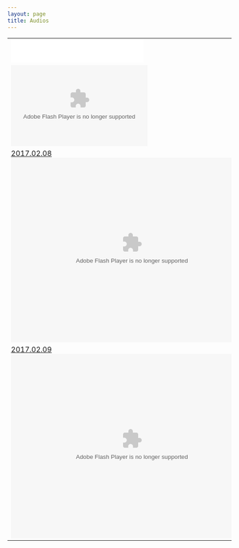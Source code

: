 ```yaml
---
layout: page
title: Audios
---
```


<table>
<tr>
<td>
<iframe frameborder="no" border="0" marginwidth="0" marginheight="0" width=298 height=52 src="//music.163.com/outchain/player?type=2&id=2177197&auto=0&height=32"></iframe>
</td>
</tr>
<tr>
<td>
<div class="txt1">
<script type="text/javascript"> 
var swf_width=307
var swf_height=182
var texts='快乐星汉堡' 
var files='http://v.78.cn/kuailexing/sp.flv'
</script>
<!--<script type="text/javascript" src="http://www.78.cn/style/vcast_c.js"></script>-->
<script type="text/javascript">
var config='0:自动播放|1:连续播放|100:默认音量|0:控制栏位置|2:控制栏显示|0x000033:主体颜色|60:主体透明度|0x66ff00:光晕颜色|0xffffff:图标颜色|0xffffff:文字颜色|:logo文字|:logo地址|end.flv:结束swf地址'
document.write('<object classid="clsid:d27cdb6e-ae6d-11cf-96b8-444553540000" codebase="http://fpdownload.macromedia.com/pub/shockwave/cabs/flash/swflash.cab#version=6,0,0,0" width="'+ swf_width +'" height="'+ swf_height +'">');
document.write('<param name="movie" value="http://www.78.cn/style/vcastr.swf"><param name="quality" value="high">');
document.write('<param name="menu" value="false"><param name=wmode value="opaque">');
document.write('<param name="FlashVars" value="vcastr_file='+files+'&vcastr_title='+texts+'&vcastr_config='+config+'">');
document.write('<embed src="http://www.78.cn/style/vcastr.swf" wmode="opaque" FlashVars="vcastr_file='+files+'&vcastr_title='+texts+'&vcastr_config='+config+'" menu="false" quality="high" width="'+ swf_width +'" height="'+ swf_height +'" type="application/x-shockwave-flash" pluginspage=" http://www.macromedia.com/go/getflashplayer" />'); document.write('</object>'); 
</script>
<object classid="clsid:d27cdb6e-ae6d-11cf-96b8-444553540000" codebase="http://fpdownload.macromedia.com/pub/shockwave/cabs/flash/swflash.cab#version=6,0,0,0" width="307" height="182">
<param name="movie" value="http://www.78.cn/style/vcastr.swf">
<param name="quality" value="high">
<param name="menu" value="false">
<param name="wmode" value="opaque">
<param name="FlashVars" value="vcastr_file=http://v.78.cn/kuailexing/sp.flv&vcastr_title=快乐星汉堡&vcastr_config=0:自动播放|1:连续播放|100:默认音量|0:控制栏位置|2:控制栏显示|0x000033:主体颜色|60:主体透明度|0x66ff00:光晕颜色|0xffffff:图标颜色|0xffffff:文字颜色|:logo文字|:logo地址|end.flv:结束swf地址">
<embed src="/style/vcastr.swf" wmode="opaque" flashvars="vcastr_file=http://v.78.cn/kuailexing/sp.flv&vcastr_title=快乐星汉堡&vcastr_config=0:自动播放|1:连续播放|100:默认音量|0:控制栏位置|2:控制栏显示|0x000033:主体颜色|60:主体透明度|0x66ff00:光晕颜色|0xffffff:图标颜色|0xffffff:文字颜色|:logo文字|:logo地址|end.flv:结束swf地址" menu="false" quality="high" width="307" height="182" type="application/x-shockwave-flash" pluginspage=" http://www.macromedia.com/go/getflashplayer">
</object>
</div>
</td>
</tr>
<tr>
<td>
<a href="">2017.02.08</a>
<br/>
<object>
<embed height="415" width="544" quality="high" allowfullscreen="true" type="application/x-shockwave-flash" src="//static.hdslb.com/miniloader.swf" flashvars="aid=8494331&page=1" pluginspage="//www.adobe.com/shockwave/download/download.cgi?P1_Prod_Version=ShockwaveFlash"></embed>
</object>
</td>
</tr>
<tr>
<td>
<a href="">2017.02.09</a>
<br/>
<object>
<embed height="415" width="544" quality="high" allowfullscreen="true" type="application/x-shockwave-flash" src="//static.hdslb.com/miniloader.swf" flashvars="aid=8511323&page=1" pluginspage="//www.adobe.com/shockwave/download/download.cgi?P1_Prod_Version=ShockwaveFlash"></embed>
</object>
</td>
</tr>
</table> 

